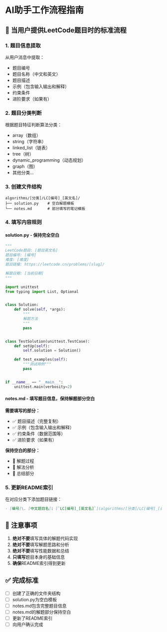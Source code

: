 # AI助手工作流程指南

## 🎯 当用户提供LeetCode题目时的标准流程

### 1. 题目信息提取
从用户消息中提取：
- 题目编号
- 题目名称（中文和英文）
- 题目描述
- 示例（包含输入输出和解释）
- 约束条件
- 进阶要求（如果有）

### 2. 题目分类判断
根据题目特征判断算法分类：
- array（数组）
- string（字符串） 
- linked_list（链表）
- tree（树）
- dynamic_programming（动态规划）
- graph（图）
- 其他分类...

### 3. 创建文件结构
```
algorithms/[分类]/LC[编号]_[英文名]/
├── solution.py    # 空白解题模板
└── notes.md       # 部分填写的笔记模板
```

### 4. 填写内容规则

#### solution.py - 保持完全空白
```python
"""
LeetCode题目: [题目英文名]
题目编号: [编号]
难度: [难度]
题目链接: https://leetcode.cn/problems/[slug]/

解题日期: [当前日期]
"""

import unittest
from typing import List, Optional


class Solution:
    def solve(self, *args):
        """
        解题方法
        """
        pass


class TestSolution(unittest.TestCase):
    def setUp(self):
        self.solution = Solution()

    def test_examples(self):
        """测试用例"""
        pass


if __name__ == "__main__":
    unittest.main(verbosity=2)
```

#### notes.md - 填写题目信息，保持解题部分空白
**需要填写的部分：**
- ✅ 题目描述（完整复制）
- ✅ 示例（包含输入输出和解释）
- ✅ 约束条件（数据范围等）
- ✅ 进阶要求（如果有）

**保持空白的部分：**
- 🔲 解题过程
- 🔲 解法分析
- 🔲 总结部分

### 5. 更新README索引
在对应分类下添加题目链接：
```markdown
- [编号]\. [中文题目名]: [`LC[编号]_[英文名]`](algorithms/[分类]/LC[编号]_[英文名]/solution.py)
```

## 🚫 注意事项

1. **绝对不要**填写具体的解题代码实现
2. **绝对不要**填写解题思路和分析
3. **绝对不要**填写性能数据和总结
4. **只填写**题目本身的基础信息
5. **确保**README索引得到更新

## ✅ 完成标准

- [ ] 创建了正确的文件夹结构
- [ ] solution.py为空白模板
- [ ] notes.md包含完整题目信息
- [ ] notes.md的解题部分保持空白
- [ ] 更新了README索引
- [ ] 向用户确认完成